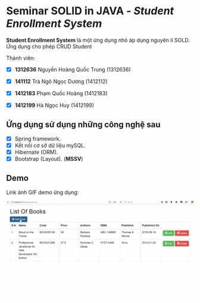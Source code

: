 # Seminar SOLID in JAVA - *Student Enrollment System*

**Student Enrollment System** là một ứng dụng nhỏ áp dụng nguyên lí SOLD. Ứng dụng cho phép CRUD Student

Thành viên:
* [X] **1312636** Nguyễn Hoàng Quốc Trung (1312636)
* [X] **141112** Trà Ngô Ngọc Dương (1412112)
* [X] **1412183** Phạm Quốc Hoàng (1412183)
* [X] **1412199** Hà Ngọc Huy (1412199)


## Ứng dụng sử dụng những công nghệ sau
* [X] Spring framework.
* [X] Kết nối cơ sở dữ liệu mySQL.
* [X] Hibernate (ORM).
* [X] Bootstrap (Layout). (**MSSV**)

## Demo

Link ảnh GIF demo ứng dụng:

![Video Walkthrough](demo.gif)